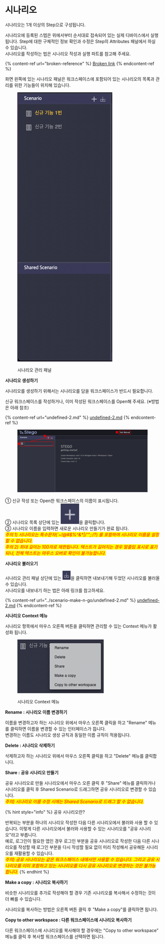 # 시나리오

시나리오는 1개 이상의 Step으로 구성됩니다.&#x20;

시나리오에 등록된 스텝은 위에서부터 순서대로 접속되어 있는 실제 디바이스에서 실행됩니다. Step에 대한 구체적인 정보 확인과 수정은 Step의 Attributes 패널에서 하실 수 있습니다.\
시나리오를 작성하는 법은 시나리오 작성과 실행 파트를 참고해 주세요.

{% content-ref url="broken-reference" %}
[Broken link](broken-reference)
{% endcontent-ref %}

화면 왼쪽에 있는 시나리오 패널은 워크스페이스에 포함되어 있는 시나리오의 목록과 관리를 위한 기능들이 위치해 있습니다.

<figure><img src="../.gitbook/assets/image (22).png" alt=""><figcaption><p>시나리오 관리 패널</p></figcaption></figure>

**시나리오 생성하기**

시나리오를 생성하기 위해서는 시나리오를 담을 워크스페이스가 반드시 필요합니다.&#x20;

신규 워크스페이스를 작성하거나, 이미 작성된 워크스페이스를 Open해 주세요. (※방법은 아래 참조)

{% content-ref url="undefined-2.md" %}
[undefined-2.md](undefined-2.md)
{% endcontent-ref %}

<figure><img src="../.gitbook/assets/image (110).png" alt=""><figcaption></figcaption></figure>

① 신규 작성 또는 Open한 워크스페이스의 이름이 표시됩니다.\
② 시나리오 목록 상단에 있는 <img src="../.gitbook/assets/image (165).png" alt="" data-size="line">을 클릭합니다.\
③ 시나리오 이름을 입력하면 새로운 시나리오 만들기가 완료 됩니다.\
_<mark style="color:red;">주의 1) 시나리오는 특수문자(\`\~!@#$%^&\*|/’“;:/?) 를 포함하여 시나리오 이름을 설정할 수 없습니다.</mark>_\
_<mark style="color:red;">주의 2) 최대 길이는 100자로 제한됩니다. 텍스트가 길어지는 경우 말줄임 표시로 표기되나, 전체 텍스트는 마우스 오버로 확인이 불가능합니다.</mark>_

_<mark style="color:red;"></mark>_

**시나리오 불러오기**

시나리오 관리 패널 상단에 있는 <img src="../.gitbook/assets/image (12).png" alt="" data-size="line">을 클릭하면 내보내기해 두었던 시나리오를 불러올 수 있습니다.\
시나리오를 내보내기 하는 법은 아래 링크를 참고하세요.

{% content-ref url="../scenario-make-n-go/undefined-2.md" %}
[undefined-2.md](../scenario-make-n-go/undefined-2.md)
{% endcontent-ref %}

_<mark style="color:red;"></mark>_

**시나리오 Context 메뉴**

시나리오 항목에서 마우스 오른쪽 버튼을 클릭하면 관리할 수 있는 Context 메뉴가 활성화 됩니다.

&#x20;

<figure><img src="../.gitbook/assets/image (139).png" alt=""><figcaption><p>시나리오 Context 메뉴 </p></figcaption></figure>



**Rename : 시나리오 이름 변경하기**

이름을 변경하고자 하는 시나리오 위에서 마우스 오른쪽 클릭을 하고 "Rename" 메뉴를 클릭하면 이름을 변경할 수 있는 인터페이스가 뜹니다.\
변경하는 이름도 시나리오 생성 규칙과 동일한 이름 규칙이 적용됩니다.



**Delete : 시나리오 삭제하기**

삭제하고자 하는 시나리오 위에서 마우스 오른쪽 클릭을 하고 "Delete" 메뉴를 클릭합니다.



**Share : 공유 시나리오 만들기**

공유 시나리오로 만들 시나리오에서 마우스 오른 클릭 후 "Share" 메뉴를 클릭하거나 시나리오를 클릭 후 Shared Scenario로 드래그하면 공유 시나리오로 변경할 수 있습니다. \
_<mark style="color:red;">주의) 시나리오 이름 수정 시에는 Shared Scenario로 드래그 할 수 없습니다.</mark>_

{% hint style="info" %}
공유 시나리오란?

반복되는 부분을 하나의 시나리오 작성한 다음 다른 시나리오에서 불러와 사용 할 수 있습니다. 이렇게 다른 시나리오에서 불러와 사용할 수 있는 시나리오를 "공유 시나리오"라고 부릅니다.\
예로, 로그인이 필요한 앱인 경우 로그인 부분을 공유 시나리오로 작성한 다음 다른 시나리오를 작성할 때 로그인 부분을 다시 작성할 필요 없이 미리 작성해서 공유해둔 시나리오를 재활용할 수 있습니다.\
_<mark style="color:red;">주의) 공유 시나리오는 같은 워크스페이스 내에서만 사용할 수 있습니다. 그리고 공유 시나리오를 이미 포함하고 있는 시나리오를 다시 공유 시나리오로 변경하는 것은 불가능 합니다.</mark>_&#x20;
{% endhint %}



**Make a copy : 시나리오 복사하기**

비슷한 시나리오를 추가로 작성해야 할 경우 기존 시나리오를 복사해서 수정하는 것이 더 빠를 수 있습니다.

시나리오를 복사하는 방법은 오른쪽 버튼 클릭 후 "Make a copy"를 클릭하면 됩니다.

<mark style="background-color:red;"></mark>

**Copy to other workspace : 다른 워크스페이스에 시나리오 복사하기**

다른 워크스페이스에 시나리오를 복사해야 할 경우에는 "Copy to other workspace" 메뉴를 클릭 후 복사할 워크스페이스를 선택하면 됩니다.


